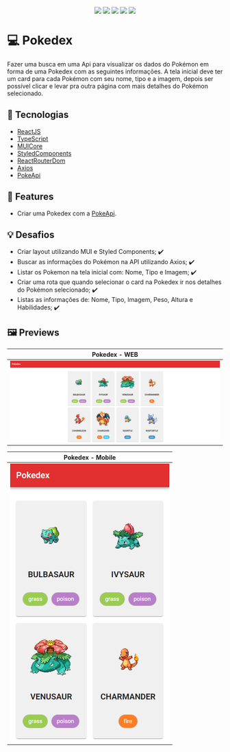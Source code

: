 <p align="center">
  <img src="https://img.shields.io/badge/React-20232A?style=for-the-badge&logo=react&logoColor=61DAFB" />
  <img src="https://img.shields.io/badge/typescript-%23007ACC.svg?style=for-the-badge&logo=typescript&logoColor=white" />
  <img src="https://img.shields.io/badge/MUI-%230081CB.svg?style=for-the-badge&logo=mui&logoColor=white" />
  <img src="https://img.shields.io/badge/styled--components-DB7093?style=for-the-badge&logo=styled-components&logoColor=white" />
  <img src="https://img.shields.io/badge/vite-%23646CFF.svg?style=for-the-badge&logo=vite&logoColor=white" />

</p>

# 💻 Pokedex

Fazer uma busca em uma Api para visualizar os dados do Pokémon em forma de uma Pokedex com as seguintes informações. A tela inicial deve ter um card para cada Pokémon com seu nome, tipo e a imagem, depois ser possível clicar e levar pra outra página com mais detalhes do Pokémon selecionado.

## 🚀 Tecnologias

- [ReactJS](https://reactjs.org/)
- [TypeScript](https://www.typescriptlang.org/)
- [MUICore](https://mui.com/core/)
- [StyledComponents](https://styled-components.com/)
- [ReactRouterDom](https://reactrouter.com/en/6.4.4)
- [Axios](https://www.npmjs.com/package/axios)
- [PokeApi](https://pokeapi.co/)

## 📑 Features

- Criar uma Pokedex com a [PokeApi](https://pokeapi.co/).

## 💡 Desafios

- Criar layout utilizando MUI e Styled Components; ✔️
- Buscar as informações do Pokémon na API utilizando Axios; ✔️
- Listar os Pokemon na tela inicial com: Nome, Tipo e Imagem; ✔️
- Criar uma rota que quando selecionar o card na Pokedex ir nos detalhes do Pokémon selecionado; ✔️
- Listas as informações de: Nome, Tipo, Imagem, Peso, Altura e Habilidades; ✔️

## 🖼️ Previews

| Pokedex - WEB                                 |
| --------------------------------------------- |
| <img src="./src/assets/PokedexHomeWeb.PNG" /> |

| Pokedex - Mobile                                 |
| ------------------------------------------------ |
| <img src="./src/assets/PokedexHomeMobile.PNG" /> |
